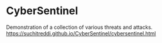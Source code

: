 # CyberSentinel
Demonstration of a collection of various threats and attacks.
<a href="https://suchitreddi.github.io/CyberSentinel/cybersentinel.html">https://suchitreddi.github.io/CyberSentinel/cybersentinel.html</a>
